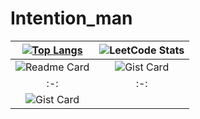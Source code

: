 # Intention_man

|[![Top Langs](https://github-readme-stats.vercel.app/api/top-langs/?username=Intention-man\&layout=pie)](https://github.com/anuraghazra/github-readme-stats) | ![LeetCode Stats](https://leetcard.jacoblin.cool/Intention_man?theme=nord&font=Archivo)|
|:-:|:-:|
| ![Readme Card](https://github-readme-stats.vercel.app/api?username=Intention-man) | ![Gist Card](https://github-readme-stats.vercel.app/api/pin/?username=Intention-man\&repo=vk-selection-task)|
|:-:|:-:|
| ![Gist Card](https://github-readme-stats.vercel.app/api/pin/?username=Intention-man\&repo=new_aitip_site) |

